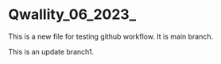 # Qwallity_06_2023_
This is a new file for testing github workflow.
It is main branch.

This is an update branch1.
